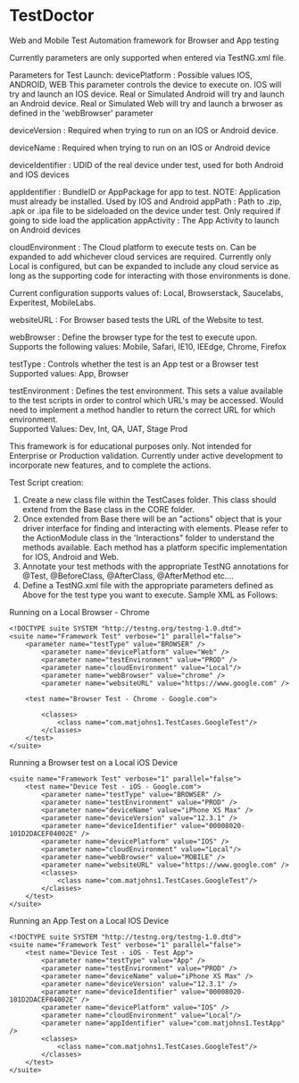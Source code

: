 # TestDoctor
Web and Mobile Test Automation framework for Browser and App testing

Currently parameters are only supported when entered via TestNG.xml file. 

Parameters for Test Launch: 
devicePlatform : Possible values IOS, ANDROID, WEB
This parameter controls the device to execute on. 
IOS will try and launch an IOS device. Real or Simulated
Android will try and launch an Android device. Real or Simulated
Web will try and launch a brwoser as defined in the 'webBrowser' parameter

deviceVersion : Required when trying to run on an IOS or Android device. 
 
deviceName : Required when trying to run on an IOS or Android device
 
deviceIdentifier : UDID of the real device under test, used for both Android and IOS devices

appIdentifier : BundleID or AppPackage for app to test. NOTE: Application must already be installed. Used by IOS and Android
appPath : Path to .zip, .apk or .ipa file to be sideloaded on the device under test. Only required if going to side load the application
appActivity : The App Activity to launch on Android devices

cloudEnvironment : The Cloud platform to execute tests on. Can be expanded to add whichever cloud services are required. Currently only Local is configured, but can be expanded to include any cloud service as long as the supporting code for interacting with those environments is done. 

Current configuration supports values of: Local, Browserstack, Saucelabs, Experitest, MobileLabs.

websiteURL : For Browser based tests the URL of the Website to test. 

webBrowser : Define the browser type for the test to execute upon. 
Supports the following values: Mobile, Safari, IE10, IEEdge, Chrome, Firefox
 
testType :  Controls whether the test is an App test or a Browser test
Supported values: App, Browser

testEnvironment : Defines the test environment. This sets a value available to the test scripts in order to control which URL's may be accessed. Would need to implement a method handler to return the correct URL for which environment.  
Supported Values: Dev, Int, QA, UAT, Stage Prod

This framework is for educational purposes only. Not intended for Enterprise or Production validation. Currently under active development to incorporate new features, and to complete the actions. 

Test Script creation: 
1. Create a new class file within the TestCases folder. This class should extend from the Base class in the CORE folder. 
2. Once extended from Base there will be an "actions" object that is your driver interface for finding and interacting with elements. Please refer to the ActionModule class in the 'Interactions" folder to understand the methods available. Each method has a platform specific implementation for IOS, Android and Web. 
3. Annotate your test methods with the appropriate TestNG annotations for @Test, @BeforeClass, @AfterClass, @AfterMethod etc....
4. Define a TestNG.xml file with the appropriate parameters defined as Above for the test type you want to execute. Sample XML as Follows: 

Running on a Local Browser - Chrome
```
<!DOCTYPE suite SYSTEM "http://testng.org/testng-1.0.dtd">
<suite name="Framework Test" verbose="1" parallel="false">
   	<parameter name="testType" value="BROWSER" />
        <parameter name="devicePlatform" value="Web" />
        <parameter name="testEnvironment" value="PROD" />
        <parameter name="cloudEnvironment" value="Local"/>
        <parameter name="webBrowser" value="chrome" />
        <parameter name="websiteURL" value="https://www.google.com" />
   
    <test name="Browser Test - Chrome - Google.com">
        
        <classes>
            <class name="com.matjohns1.TestCases.GoogleTest"/>
        </classes>
    </test>
</suite>
```


Running a Browser test on a Local iOS Device
```
<suite name="Framework Test" verbose="1" parallel="false">
    <test name="Device Test - iOS - Google.com">
        <parameter name="testType" value="BROWSER" />
        <parameter name="testEnvironment" value="PROD" />
        <parameter name="deviceName" value="iPhone XS Max" />
        <parameter name="deviceVersion" value="12.3.1" />
        <parameter name="deviceIdentifier" value="00008020-101D2DACEF04002E" />
        <parameter name="devicePlatform" value="IOS" />
        <parameter name="cloudEnvironment" value="Local"/>
        <parameter name="webBrowser" value="MOBILE" />
        <parameter name="websiteURL" value="https://www.google.com" />
        <classes>
            <class name="com.matjohns1.TestCases.GoogleTest"/>
        </classes>
    </test>
</suite>
```

Running an App Test on a Local IOS Device
```
<!DOCTYPE suite SYSTEM "http://testng.org/testng-1.0.dtd">
<suite name="Framework Test" verbose="1" parallel="false">
    <test name="Device Test - iOS - Test App">
        <parameter name="testType" value="App" />
        <parameter name="testEnvironment" value="PROD" />
        <parameter name="deviceName" value="iPhone XS Max" />
        <parameter name="deviceVersion" value="12.3.1" />
        <parameter name="deviceIdentifier" value="00008020-101D2DACEF04002E" />
        <parameter name="devicePlatform" value="IOS" />
        <parameter name="cloudEnvironment" value="Local"/>
        <parameter name="appIdentifier" value="com.matjohns1.TestApp" />
        <classes>
            <class name="com.matjohns1.TestCases.GoogleTest"/>
        </classes>
    </test>
</suite>
```
